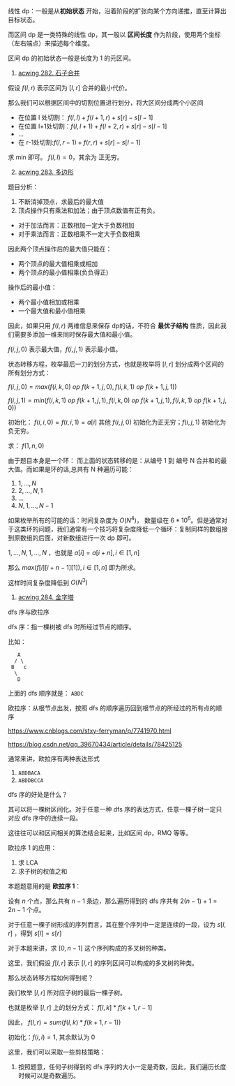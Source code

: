 
线性 dp：一般是从**初始状态** 开始，沿着阶段的扩张向某个方向递推，直至计算出目标状态。

而区间 dp 是一类特殊的线性 dp，其一般以 **区间长度** 作为阶段，使用两个坐标（左右端点）来描述每个维度。

区间 dp 的初始状态一般是长度为 1 的元区间。

1. [acwing 282. 石子合并](https://www.acwing.com/problem/content/284/)

假设 $f(l, r)$ 表示区间为 $[l, r]$ 合并的最小代价。

那么我们可以根据区间中的切割位置进行划分，将大区间分成两个小区间
- 在位置 l 处切割： $f(l, l) + f(l+1, r) + s[r] - s[l-1]$
- 在位置 l+1处切割：$f(l, l+1) + f(l+2, r) + s[r] - s[l-1]$
- ...
- 在 r-1处切割:$f(l, r-1) + f(r, r) + s[r] - s[l-1]$

求 min 即可。
$f(l, l) = 0$，其余为 正无穷。


2. [acwing 283. 多边形](https://www.acwing.com/problem/content/285/)

题目分析：
1. 不断消掉顶点，求最后的最大值
2. 顶点操作只有乘法和加法；由于顶点数值有正有负。

- 对于加法而言：正数相加一定大于负数相加
- 对于乘法而言：正数相乘不一定大于负数相乘

因此两个顶点操作后的最大值只能在：
- 两个顶点的最大值相乘或相加
- 两个顶点的最小值相乘(负负得正)

操作后的最小值：
- 两个最小值相加或相乘
- 一个最大值和最小值相乘


因此，如果只用 $f(l, r)$ 两维信息来保存 dp的话，不符合 **最优子结构** 性质，因此我们需要多添加一维来同时保存最大值和最小值。

$f(i, j, 0)$ 表示最大值，$f(i, j, 1)$ 表示最小值。

状态转移方程，枚举最后一刀的划分方式，也就是枚举将 $[l, r]$ 划分成两个区间的所有划分方式：

$f(i, j, 0) = max(f(i, k, 0) \  op \ f(k+1, j, 0), f(i, k,1) \ op \  f(k+1, j, 1))$

$f(i, j, 1) = min(f(i, k, 1) \ op \ f(k+1, j, 1), f(i, k, 0) \ op \ f(k+1, j, 1), f(i, k, 1) \ op \ f(k+1, j, 0))$

初始化： $f(i, i, 0) = f(i, i, 1) = a[i]$
其他 $f(i, j, 0)$ 初始化为正无穷；$f(i,j,1)$ 初始化为负无穷。


求： $f(1, n, 0)$


由于题目本身是一个环：
而上面的状态转移的是：从编号 1 到 编号 N 合并和的最大值。而如果是环的话,总共有 N 种遍历可能：
1. $1, ... , N$
2. $2, ... , N, 1$
3. ...
4. $N, 1, ..., N-1$

如果枚举所有的可能的话：时间复杂度为 $O(N^4)$， 数量级在 $6*10^6$。但是通常对于这类环的问题，我们通常有一个技巧将复杂度降低一个循环：复制同样的数组接到原数组的后面，对新数组进行一次 dp 即可。

$1, ... , N , 1, ... , N$ ，也就是 $a[i] = a[i+n], i \in [1, n]$

那么 $max(f[i][i+n-1][1]), i \in [1, n]$ 即为所求。

这样时间复杂度降低到 $O(N^3)$


1. [acwing 284. 金字塔](https://www.acwing.com/problem/content/286/)


dfs 序与欧拉序

dfs 序：指一棵树被 dfs 时所经过节点的顺序。

比如：
```
   A
  / \
 B   c
  \
   D
```
上面的 dfs 顺序就是： `ABDC`


欧拉序：从根节点出发，按照 dfs 的顺序遍历回到根节点的所经过的所有点的顺序

https://www.cnblogs.com/stxy-ferryman/p/7741970.html

https://blog.csdn.net/qq_39670434/article/details/78425125

通常来讲，欧拉序有两种表达形式
1. `ABDBACA`
2. `ABDDBCCA`


dfs 序的好处是什么？

其可以将一棵树区间化。对于任意一种 dfs 序的表达方式，任意一棵子树一定只对应 dfs 序中的连续一段。

这往往可以和区间相关的算法结合起来，比如区间 dp，RMQ 等等。

欧拉序 1 的应用：
1. 求 LCA
2. 求子树的权值之和


本题题意用的是 **欧拉序 1**：

设有 $n$ 个点，那么共有 $n-1$ 条边，那么遍历得到的 dfs 序共有 $2(n-1) + 1 = 2n - 1$ 个点。

对于任意一棵子树形成的序列而言，其在整个序列中一定是连续的一段，设为 $s[l, r]$ ，得到 $s[l] = s[r]$

对于本题来讲，求 $[0, n-1]$ 这个序列构成的多叉树的种类。

这里，我们假设 $f[l, r]$ 表示 $[l, r]$ 的序列区间可以构成的多叉树的种类。

那么状态转移方程如何得到呢？

我们枚举 $[l, r]$ 所对应子树的最后一棵子树。

也就是枚举 $[l, r]$ 上的划分方式：
$f[l, k] * f[k+1, r-1]$ 

因此， $f(l,r) = sum(f(l, k) * f(k+1, r-1))$

初始化：$f(i, i) = 1$, 其余默认为 0

这里，我们可以采取一些剪枝策略：
1. 按照题意，任何子树得到的 dfs 序列的大小一定是奇数，因此，我们遍历长度时候可以是奇数遍历。









